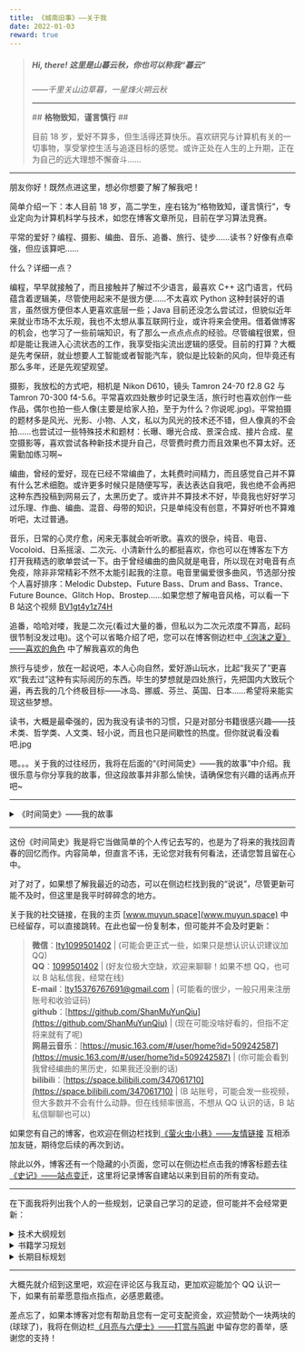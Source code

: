 ```yaml
---
title: 《城南旧事》——关于我
date: 2022-01-03
reward: true
---
```


> ##### **Hi, there! 这里是山暮云秋，你也可以称我“暮云”**
>
> _——千里关山边草暮，一星烽火朔云秋_
>
> ---
>
> \#\# **格物致知**，**谨言慎行** \#\#
>
> 目前 18 岁，爱好不算多，但生活得还算快乐。喜欢研究与计算机有关的一切事物，享受掌控生活与追逐目标的感觉。或许正处在人生的上升期，正在为自己的远大理想不懈奋斗……

---

朋友你好！既然点进这里，想必你想要了解了解我吧！

简单介绍一下：本人目前 18 岁，高二学生，座右铭为“格物致知，谨言慎行”，专业定向为计算机科学与技术，如您在博客文章所见，目前在学习算法竞赛。

平常的爱好？编程、摄影、编曲、音乐、追番、旅行、徒步……读书？好像有点牵强，但应该算吧……

什么？详细一点？

编程，早早就接触了，而且接触并了解过不少语言，最喜欢 C++ 这门语言，代码蕴含着逻辑美，尽管使用起来不是很方便……不太喜欢 Python 这种封装好的语言，虽然很方便但本人更喜欢底层一些；Java 目前还没怎么尝试过，但貌似近年来就业市场不太乐观，我也不太想从事互联网行业，或许将来会使用。借着做博客的机会，也学习了一些前端知识，有了那么一点点点点的经验。尽管编程很累，但却是能让我进入心流状态的工作，我享受指尖流出逻辑的感受。目前的打算？大概是先考保研，就业想要人工智能或者智能汽车，貌似是比较新的风向，但毕竟还有那么多年，还是先观望观望。

摄影，我放松的方式吧，相机是 Nikon D610，镜头 Tamron 24-70 f2.8 G2 与 Tamron 70-300 f4-5.6。平常喜欢四处散步时记录生活，旅行时也喜欢创作一些作品，偶尔也拍一些人像(主要是给家人拍，至于为什么？你说呢.jpg)。平常拍摄的题材多是风光、光影、小物、人文，私以为风光的技术还不错，但人像真的不会拍……也尝试过一些特殊技术和题材：长曝、曝光合成、景深合成、接片合成、星空摄影等，喜欢尝试各种新技术提升自己，尽管费时费力而且效果也不算太好。还需勤加练习啊~

编曲，曾经的爱好，现在已经不常编曲了，太耗费时间精力，而且感觉自己并不算有什么艺术细胞。或许更多时候只是随便写写，表达表达自我吧，我也绝不会再把这种东西投稿到网易云了，太黑历史了。或许并不算技术不好，毕竟我也好好学习过乐理、作曲、编曲、混音、母带的知识，只是单纯没有创意，不算好听也不算难听吧，太过普通。

音乐，日常的心灵疗愈，闲来无事就会听听歌。喜欢的很杂，纯音、电音、Vocoloid、日系摇滚、二次元、小清新什么的都挺喜欢，你也可以在博客左下方打开我精选的歌单尝试一下。由于曾经编曲的曲风就是电音，所以现在对电音有点免疫，除非非常精彩不然不太能引起我的注意。电音里偏爱很多曲风，节选部分按个人喜好排序：Melodic Dubstep、Future Bass、Drum and Bass、Trance、Future Bounce、Glitch Hop、Brostep……如果您想了解电音风格，可以看一下 B 站这个视频 [BV1gt4y1z74H](https://www.bilibili.com/video/BV1gt4y1z74H)

追番，哈哈对喽，我是二次元(看过大量的番，但私以为二次元浓度不算高，起码很节制没发过电)。这个可以省略介绍了吧，您可以在博客侧边栏中[《泡沫之夏》——喜欢的角色](../girls) 中了解我喜欢的角色

旅行与徒步，放在一起说吧，本人心向自然，爱好游山玩水，比起“我买了”更喜欢“我去过”这种有实际阅历的东西。毕生的梦想就是四处旅行，先把国内大致玩个遍，再去我的几个终极目标——冰岛、挪威、芬兰、英国、日本……希望将来能实现这些梦想。

读书，大概是最牵强的，因为我没有读书的习惯，只是对部分书籍很感兴趣——技术类、哲学类、人文类、轻小说，而且也只是间歇性的热度。但你就说看没看吧.jpg

嗯。。。关于我的过往经历，我将在后面的“《时间简史》——我的故事”中介绍。我很乐意与你分享我的故事，但这段故事并非那么愉快，请确保您有兴趣的话再点开吧~

---

<details><summary>《时间简史》——我的故事</summary>

<p>

> _**写给屏幕前想要了解我的你，也写给将来找寻回忆的自己**_  
> _我从不掩饰我的过往，我珍视我过去经历的每一幕，它们都是我在世界中存在过的证明_  
> _纵然年轻的我或许称不上有着多少阅历，但我自诩过去的几年还算跌宕精彩。幸运的背后终有不幸，不幸的背后总有万幸_

##### **初中篇**

我对自己有一定认识时，大概已是初中了。这或许是我人生的第一次高峰：优异突出的成绩(截至初二，成绩始终稳定在级部前十，也夺得过第一的头魁)、良好的人际关系(在同学中引领交际，平衡关系，练就了一定领导力)、温暖的师生情谊(做老师的助教，甚至独立讲课，练就出众的逻辑表达能力)、值得铭记的感情(有过一段美好纯洁的感情，和谐美好的日常生活，青春的相互救赎)……可光鲜背后，自从我光彩夺目地进入大众视野之刻，便被他人和自己贴上了“优秀”的标签。为了“优秀”，我在这样的年纪下舍弃了一切，娱乐、爱好、生活、个性。我变得敏感自卑，失去了社交能力，失去了学习能力，失去了爱与被爱的能力……我患上了抑郁症，我那泡沫般的美梦被戳醒，生活自此堕入了黑暗。

恰逢此时已是初三，这无疑更是雪上加霜，我甚至没有能力读一个字，我甚至没有能力去学校坐下。我虽感激我的父母、老师、朋友的关心与建议，可在当时他们除了给我慰藉，并不能起任何实质性的作用，我的初三始终被阴霾笼罩。中考前整个初三下学期，我没有一天进入教室，也“自愿”错过了毕业典礼和最后见同学一面的机会。这一年里，我完全无法学习，只能边吃药边做心理咨询，在漫长的焦虑中休养生息一整年，中考成绩也极不理想，从原先稳上全市最好的高中，下滑到成绩只够中流的普高(或许也值得骄傲，躺了一年成绩还算不错)。而这些不幸中的万幸，是我做出了当时最正确的选择，影响了我将来的人生，我将在“高中篇”继续这段篇章……

——_莫忘少年凌云志，曾许人间第一流_

##### **My Gap Year**

在开启“高中篇”之前，我很乐意分享初三这一年我的成长。即使这段经历黯然可怖，但仍是我最珍视的一年，它彻底改变了我的认知，使我得到如凤凰涅槃般的成长。这一年中，我开始思考哲学，抱着求知欲广泛地吸收各大哲学思想对世界的解释，想着得到我所怀疑的问题的答案，想要探求人类这一种族理解之外的智慧与真理。我思考人-动物、宇宙-时间、宏观-微观、科学-玄学等等矛盾的事物，试着跳出“人类”的固有角度思考着一切的意义，摒弃“人类科学”这一极大可能错误的架空的解释世界的理论，质疑着“人类科学”的根基——因果论。我开始试着建立自己对世界全新的认识……最终，我偏向于信奉尼采的哲学思想。认同“上帝已死”不仅代表着没有上帝，更标志着人类要独立探寻存在的意义以对抗虚无。自此，我如新生婴儿般重新探索这个世界，向世界发出啼鸣，想要成为尼采一般“看透生活和世界的真相，却仍热爱生活”的人……碍于篇幅与哲学的抽象，简述至此吧。

在考上高中后，我丧失的能力仍没有恢复，因而休学了一年，得到了国人少有的 gap year。在先前一年，我的意志和部分能力在修养和调节下有了些许恢复，这一年我便试着发展兴趣——编曲、编程、摄影、旅行、徒步、自媒体……我恢复了部分学习能力，靠着早年锻炼的信息搜集能力，涉猎了各种专业的内容，广泛学习各种技术并都有了些许成果(目前我社交平台的投稿，多是这段时间里做出的尝试，这个博客网站也是这时的成果)。我开始走上正轨，用新的生活态度开始新的生活。

略有可惜的是，走上正轨“入世”之后，我也逐渐失去了曾经深度的哲学思考能力，转而用新的简单理论重新解释了生活。最终没有如愿坚持“看透生活和世界”，而只坚持了“继续热爱生活”。我对真理的探求告一段落，放任了对智慧的追求。自此，我不再需要真理，而只是需要一套可以麻痹我坚持入世、幸福生活的理论。

——_白鸟我的白鸟，你的飞得更高不要回来。若还想与我相见，就来我的梦里边_

##### **高中篇**

接续“初中篇”的故事，最终我中考选择了 3+4 贯通培养，后来才自觉搭上了这一捷径的末班车(最后一届招生)。即我将在职高呆三年，后可以避开应试教育的高考洗礼，去往青岛科技大学就读计算机科学与技术(且就读政策、毕业证同高考考上的学生完全一样)，这显然是当时我能做出的最好的选择和极好的捷径。但如大多数人所知，职高的三年对于上进的孩子并不好过，这里的学习氛围和学生素质较普高确有较大差距，但我仍在努力坚守本心，抵御环境对我的影响，只将其视为跳板，而非终点。由于专业定向了，我便可以早早规划我的学习路线和职业规划，尽早下手夺得先机。

我的终点绝不在双非本科结束，在我战胜抑郁症后我便重整精神，想着夺回我应有的一切。尽管我无法再像普高那样做到高强度学习，但借由这次选择我更加明白了“选择大于努力”，我需要的是道路和方向并提前努力。我凭借信息搜集能力打破了信息差，了解了大学、考保研、出国、就业形式及要求等等信息，早早下定决心为保研作准备，先前考保研成功的学长们(三个西电，一个兰州大学，一个武汉理工，一个中科大)也更坚定了我的信念。我决定在专业上抢占先机，由于初中学习过部分信息奥赛，我想依靠算法竞赛在大学打出优势，这三年中我便系统学习算法竞赛，此外以数学英语这两个我的强势学科拉高文化课分数。在高中，我提前考出了 NCRE 计算机四级(知道没用，为了保研)、GESP C++四级(知道没用，为了刚进大学有更多机会)，坚持刷算法题参加模拟赛，争取国家奖学金，积累优势……

虽说来到这里也算不幸，定轨的将来终归是少了几分斗志的，但我又幸运地避开了应试教育，得以获得一段生活与学习相对平衡的高中生活。我在初中实际已经经历过应试教育生活，但我认为这不符合教育的本质，先前上交大毕业学生所著的[《上交大生存手册》](https://survivesjtu.gitbook.io/survivesjtumanual)令我印象深刻，“这样悲壮的努力虽值得歌颂，但登不上知识的大雅之堂”。可我不解的是，尽管批判应试教育的大有人在，可不少普高的学生身处应试教育却反而表示理解，或许只是现在没有更合适的做法吧……私以为，虽然应试教育能有效促进基本知识的传递，但这样的教育很难塑造真正的科研创新者，且有妨于单项突出的人才崭露头角。过度追求的“综合”，却没有合适的标准来量化“综合”，比拼的不是努力和知识，而是对规则的理解(如保研的绩点宝典，为了绩点学习不感兴趣的科目)，我并不认同，但却也将要被迫入局。这一话题过于庞大，还是不再展开了，但我仍推荐您阅读上面的生存手册，相信会有一些新的见解。

这三年，我重整旗鼓，恢复并继续发展我的能力。我逐渐掌控了生活，平衡了事业与娱乐，有了自己完善的三观。我不再迷茫，取而代之的是坚定的信念，我将闯出属于我的天地。三年的默不作声，为的是将来能够一鸣惊人，我仍在继续努力着……

——_过去已过去，未来还未来_

##### **大学篇**

——_未完待续_

</p>

</details>

---

这份《时间简史》我是将它当做简单的个人传记去写的，也是为了将来的我找回青春的回忆而作。内容简单，但直言不讳，无论您对我有何看法，还请您暂且留在心中。

对了对了，如果想了解我最近的动态，可以在侧边栏找到我的“说说”，尽管更新可能不及时，但这里是我平时碎碎念的地方。

关于我的社交链接，在我的主页 [www.muyun.space](www.muyun.space) 中已经留存，可以直接跳转。在此也留一份复制本，但可能并不会及时更新：

> **微信**：[lty1099501402](https://cdn.jsdelivr.net/gh/ShanMuYunQiu/Image/wechat.png) | (可能会更正式一些，如果只是想认识认识建议加 QQ)  
> **QQ**：[1099501402](https://cdn.jsdelivr.net/gh/ShanMuYunQiu/Image/QQ.jpg) | (好友位极大空缺，欢迎来聊聊！如果不想 QQ，也可以 B 站私信我，经常在线)  
> **E-mail**：[lty15376767691@gmail.com](mailto:lty15376767691@gmail.com) | (可能看的很少，一般只用来注册账号和收验证码)  
> **github**：[https://github.com/ShanMuYunQiu](https://github.com/ShanMuYunQiu) | (现在可能没啥好看的，但指不定将来就有了呢)  
> **网易云音乐**：[https://music.163.com/#/user/home?id=509242587](https://music.163.com/#/user/home?id=509242587) | (你可能会看到我曾经编曲的黑历史，如果我还没删的话)  
> **bilibili**：[https://space.bilibili.com/347061710](https://space.bilibili.com/347061710) | (B 站账号，可能会发一些视频，但大多数并不会有什么动静。但在线频率很高，不想从 QQ 认识的话，B 站私信聊聊也可以)

如果您有自己的博客，也欢迎在侧边栏找到[《萤火虫小巷》——友情链接](../links) 互相添加友链，期待您后续的再次到访。

除此以外，博客还有一个隐藏的小页面，您可以在侧边栏点击我的博客标题去往[《史记》——站点变迁](../about/site.md)，这里将记录博客自建站以来到目前的所有变动。

---

在下面我将列出我个人的一些规划，记录自己学习的足迹，但可能并不会经常更新：

<details><summary>技术大纲规划</summary>

<p>

<div class="danger">

> ---技术大纲规划---
>
> - [x] 搭建一个属于自己的个人博客(写这条的时候已经完成了，~~纯凑数的~~)
> - [x] 熟练 github 与 git 的使用，发掘喜欢的项目和仓库并学习
> - [ ] 做出自己的开源项目并维护
> - [ ] 浅要学习几门编程语言
> - [ ] 浅要了解一些前端知识
> - [ ] 深入学习 C++，准备走 C++ 就业方向
> - [x] 了解 GCC 编译器、Clang 编译器和 Cmake 构建项目
> - [ ] 学习 C++ Qt
> - [ ] 学习 Golang
> - [ ] 学习嵌入式
> - [ ] 学习数据库语言，如 MySQL
> - [x] Get 一台便宜可靠的服务器
> - [x] Get 一个自己的域名
> - [ ] 学习 Linux 命令
> - [ ] 配置自己的 ArchLinux

</div>

</p>

</details>

<details><summary>书籍学习规划</summary>

<p>

<div class="info">

> ---书籍学习规划---
>
> - [x] 《C Primer Plus》
> - [ ] 《C 与指针》
> - [ ] 《C 专家编程》
> - [ ] 《C++ Primer》
> - [ ] 《Effective C++》
> - [ ] 《STL 源码剖析》
> - [ ] 《深入浅出程序设计竞赛-基础篇》
> - [ ] 《深入浅出程序设计竞赛-进阶篇》
> - [ ] 《数据结构与算法分析-C 语言描述》
> - [ ] 《鸟哥的 Linux 私房菜》
> - [ ] 《Qt 6 开发指南》
> - [ ] 《OpenGL 超级宝典》(蓝宝书)
> - [ ] 《OpenGL 编程指南》(红宝书)
> - [ ] 《算法设计与分析基础》
> - [ ] 《数据库系统概念》
> - [ ] 《操作系统导论》
> - [ ] 《计算机组成与设计硬件/软件接口》
> - [ ] 《计算机网络：自顶向下方法》
> - [ ] 《深入理解计算机系统》
> - [ ] 《Linux 高性能服务器编程》
> - [ ] 《MySQL 必知必会》
> - [ ] 《高性能 MySQL》
> - [ ] 《Redis 设计与实现》
> - [ ] 《大话设计模式》

</div>

</p>

</details>

<details><summary>长期目标规划</summary>

<p>

<div class="success">

> ---长期目标规划---
>
> - [x] 洛谷/AtCoder/CodeForce 刷题 200+
> - [x] 洛谷/AtCoder/CodeForce 刷题 500+
> - [ ] 洛谷/AtCoder/CodeForce 刷题 800+
> - [x] Rating > 1200
> - [ ] Rating > 1400
> - [ ] Rating > 1600
> - [ ] CSP-S 竞赛拿到省奖(~~不大可能~~)
> - [x] 高中拿到 NCRE 三级证书
> - [x] 高中拿到 NCRE 四级证书
> - [ ] 软考中/高级证书(~~看能力考~~)
> - [x] CCF-GESP 认证
> - [ ] CCF-CSP 认证
> - [ ] PAT 认证-甲
> - [ ] 蓝桥杯
> - [ ] 天梯赛
> - [ ] 英语四级
> - [ ] 英语六级
> - [ ] 顺利备考，考/保研上岸(~~希望梦想成真~~)
> - [ ] 希望能遇到一个的知己，陪我一路同行
> - [ ] 希望自己体育能好

</div>

</p>

</details>

---

大概先就介绍到这里吧，欢迎在评论区与我互动，更加欢迎能加个 QQ 认识一下，如果有前辈愿意指点指点，必感恩戴德。

差点忘了，如果本博客对您有帮助且您有一定可支配资金，欢迎赞助个一块两块的(球球了)，我将在侧边栏[《月亮与六便士》——打赏与鸣谢](../donate) 中留存您的善举，感谢您的支持！
